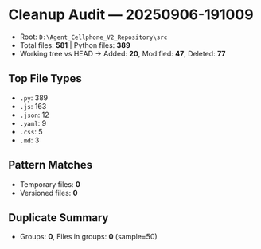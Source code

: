 # Cleanup Audit — 20250906-191009
- Root: `D:\Agent_Cellphone_V2_Repository\src`
- Total files: **581**  |  Python files: **389**
- Working tree vs HEAD → Added: **20**, Modified: **47**, Deleted: **77**

## Top File Types
- `.py`: 389
- `.js`: 163
- `.json`: 12
- `.yaml`: 9
- `.css`: 5
- `.md`: 3

## Pattern Matches
- Temporary files: **0**
- Versioned files: **0**

## Duplicate Summary
- Groups: **0**, Files in groups: **0** (sample=50)